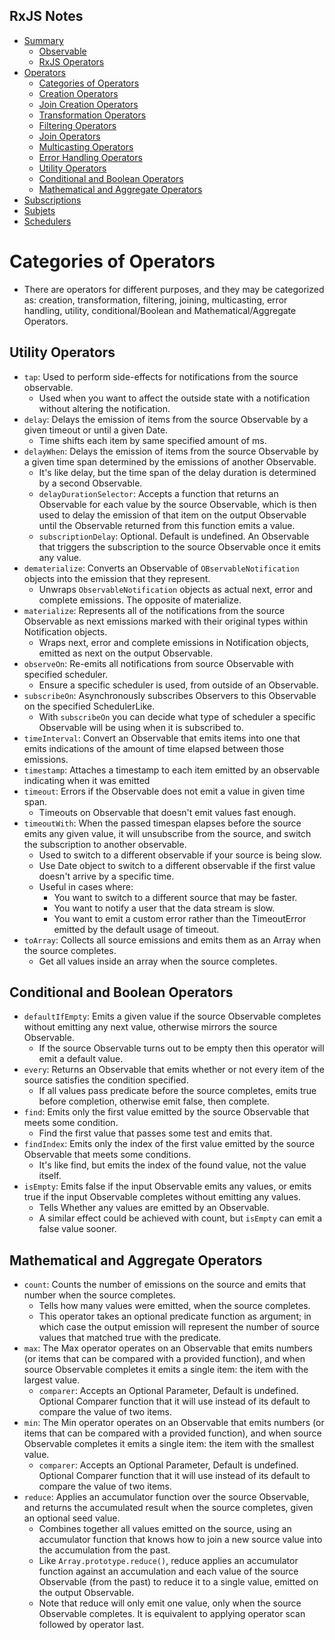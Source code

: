 ## RxJS Notes
- [Summary](README.md) 
    - [Observable](README.md#observable) 
    - [RxJS Operators](README.md#rxjs-operators) 
- [Operators](Operators_001.md) 
    - [Categories of Operators](Operators_001.md#categories-of-operators) 
    - [Creation Operators](Operators_001.md#creation-operators) 
    - [Join Creation Operators](Operators_002.md#join-creation-operators) 
    - [Transformation Operators](Operators_003.md#transformation-operators) 
    - [Filtering Operators](Operators_004.md#filtering-operators) 
    - [Join Operators](Operators_005.md#join-operators) 
    - [Multicasting Operators](Operators_005.md#multicasting-operators) 
    - [Error Handling Operators](Operators_005.md#error-handling-operators) 
    - [Utility Operators](Operators_006.md#utility-operators) 
    - [Conditional and Boolean Operators](Operators_006.md#conditional-and-boolean-operators) 
    - [Mathematical and Aggregate Operators](Operators_006.md#mathematical-and-aggregate-operators) 
- [Subscriptions](subscriptions_and_subjets.md#subscription) 
- [Subjets](subscriptions_and_subjets.md#subjects) 
- [Schedulers](subscriptions_and_subjets.md#schedulers) 
# Categories of Operators 
- There are operators for different purposes, and they may be categorized as: creation, transformation, filtering, joining, multicasting, error handling, utility, conditional/Boolean and Mathematical/Aggregate Operators. 

## Utility Operators 
- `tap`: Used to perform side-effects for notifications from the source observable. 
    - Used when you want to affect the outside state with a notification without altering the notification. 
- `delay`: Delays the emission of items from the source Observable by a given timeout or until a given Date. 
    - Time shifts each item by same specified amount of ms. 
- `delayWhen`: Delays the emission of items from the source Observable by a given time span determined by the emissions of another Observable. 
    - It's like delay, but the time span of the delay duration is determined by a second Observable. 
    - `delayDurationSelector`: Accepts a function that returns an Observable for each value by the source Observable, which is then used to delay the emission of that item on the output Observable until the Observable returned from this function emits a value. 
    - `subscriptionDelay`: Optional. Default is undefined. An Observable that triggers the subscription to the source Observable once it emits any value. 
- `dematerialize`: Converts an Observable of `OBservableNotification` objects into the emission that they represent. 
    - Unwraps `ObservableNotification` objects as actual next, error and complete emissions. The opposite of materialize. 
- `materialize`: Represents all of the notifications from the source Observable as next emissions marked with their original types within Notification objects. 
    - Wraps next, error and complete emissions in Notification objects, emitted as next on the output Observable. 
- `observeOn`: Re-emits all notifications from source Observable with specified scheduler. 
    - Ensure a specific scheduler is used, from outside of an Observable. 
- `subscribeOn`: Asynchronously subscribes Observers to this Observable on the specified SchedulerLike. 
    - With `subscribeOn` you can decide what type of scheduler a specific Observable will be using when it is subscribed to.
- `timeInterval`: Convert an Observable that emits items into one that emits indications of the amount of time elapsed between those emissions. 
- `timestamp`: Attaches a timestamp to each item emitted by an observable indicating when it was emitted 
- `timeout`: Errors if the Observable does not emit a value in given time span. 
    - Timeouts on Observable that doesn't emit values fast enough. 
- `timeoutWith`: When the passed timespan elapses before the source emits any given value, it will unsubscribe from the source, and switch the subscription to another observable. 
    - Used to switch to a different observable if your source is being slow. 
    - Use Date object to switch to a different observable if the first value doesn't arrive by a specific time. 
    - Useful in cases where: 
        - You want to switch to a different source that may be faster. 
        - You want to notify a user that the data stream is slow. 
        - You want to emit a custom error rather than the TimeoutError emitted by the default usage of timeout. 
- `toArray`: Collects all source emissions and emits them as an Array when the source completes. 
    - Get all values inside an array when the source completes. 

## Conditional and Boolean Operators 
- `defaultIfEmpty`: Emits a given value if the source Observable completes without emitting any next value, otherwise mirrors the source Observable. 
    - If the source Observable turns out to be empty then this operator will emit a default value. 
- `every`: Returns an Observable that emits whether or not every item of the source satisfies the condition specified. 
    - If all values pass predicate before the source completes, emits true before completion, otherwise emit false, then complete. 
- `find`: Emits only the first value emitted by the source Observable that meets some condition. 
    - Find the first value that passes some test and emits that. 
- `findIndex`: Emits only the index of the first value emitted by the source Observable that meets some conditions. 
    - It's like find, but emits the index of the found value, not the value itself. 
- `isEmpty`: Emits false if the input Observable emits any values, or emits true if the input Observable completes without emitting any values. 
    - Tells Whether any values are emitted by an Observable. 
    - A similar effect could be achieved with count, but `isEmpty` can emit a false value sooner. 

## Mathematical and Aggregate Operators 
- `count`: Counts the number of emissions on the source and emits that number when the source completes. 
    - Tells how many values were emitted, when the source completes. 
    - This operator takes an optional predicate function as argument; in which case the output emission will represent the number of source values that matched true with the predicate. 
- `max`: The Max operator operates on an Observable that emits numbers (or items that can be compared with a provided function), and when source Observable completes it emits a single item: the item with the largest value. 
    - `comparer`: Accepts an Optional Parameter, Default is undefined. Optional Comparer function that it will use instead of its default to compare the value of two items. 
- `min`: The Min operator operates on an Observable that emits numbers (or items that can be compared with a provided function), and when source Observable completes it emits a single item: the item with the smallest value. 
    - `comparer`: Accepts an Optional Parameter, Default is undefined. Optional Comparer function that it will use instead of its default to compare the value of two items. 
- `reduce`: Applies an accumulator function over the source Observable, and returns the accumulated result when the source completes, given an optional seed value. 
    - Combines together all values emitted on the source, using an accumulator function that knows how to join a new source value into the accumulation from the past. 
    - Like `Array.prototype.reduce()`, reduce applies an accumulator function against an accumulation and each value of the source Observable (from the past) to reduce it to a single value, emitted on the output Observable.  
    - Note that reduce will only emit one value, only when the source Observable completes. It is equivalent to applying operator scan followed by operator last. 

